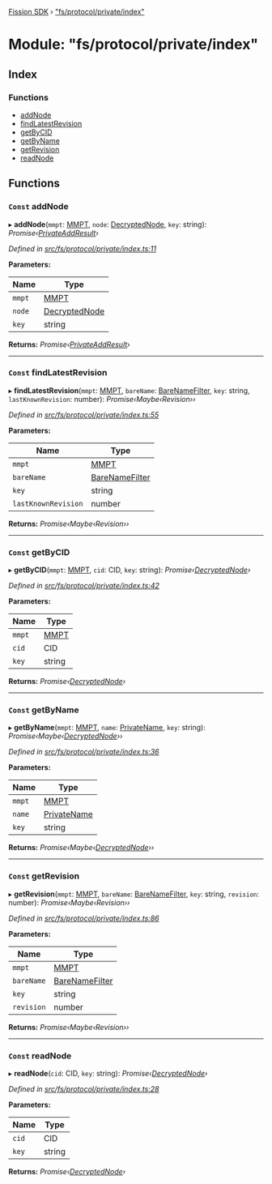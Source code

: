 [Fission SDK](../README.md) › ["fs/protocol/private/index"](_fs_protocol_private_index_.md)

# Module: "fs/protocol/private/index"

## Index

### Functions

* [addNode](_fs_protocol_private_index_.md#const-addnode)
* [findLatestRevision](_fs_protocol_private_index_.md#const-findlatestrevision)
* [getByCID](_fs_protocol_private_index_.md#const-getbycid)
* [getByName](_fs_protocol_private_index_.md#const-getbyname)
* [getRevision](_fs_protocol_private_index_.md#const-getrevision)
* [readNode](_fs_protocol_private_index_.md#const-readnode)

## Functions

### `Const` addNode

▸ **addNode**(`mmpt`: [MMPT](../classes/_fs_protocol_private_mmpt_.mmpt.md), `node`: [DecryptedNode](_fs_protocol_private_types_.md#decryptednode), `key`: string): *Promise‹[PrivateAddResult](_fs_protocol_private_types_.md#privateaddresult)›*

*Defined in [src/fs/protocol/private/index.ts:11](https://github.com/fission-suite/webnative/blob/693f51f/src/fs/protocol/private/index.ts#L11)*

**Parameters:**

Name | Type |
------ | ------ |
`mmpt` | [MMPT](../classes/_fs_protocol_private_mmpt_.mmpt.md) |
`node` | [DecryptedNode](_fs_protocol_private_types_.md#decryptednode) |
`key` | string |

**Returns:** *Promise‹[PrivateAddResult](_fs_protocol_private_types_.md#privateaddresult)›*

___

### `Const` findLatestRevision

▸ **findLatestRevision**(`mmpt`: [MMPT](../classes/_fs_protocol_private_mmpt_.mmpt.md), `bareName`: [BareNameFilter](_fs_protocol_private_namefilter_.md#barenamefilter), `key`: string, `lastKnownRevision`: number): *Promise‹Maybe‹Revision››*

*Defined in [src/fs/protocol/private/index.ts:55](https://github.com/fission-suite/webnative/blob/693f51f/src/fs/protocol/private/index.ts#L55)*

**Parameters:**

Name | Type |
------ | ------ |
`mmpt` | [MMPT](../classes/_fs_protocol_private_mmpt_.mmpt.md) |
`bareName` | [BareNameFilter](_fs_protocol_private_namefilter_.md#barenamefilter) |
`key` | string |
`lastKnownRevision` | number |

**Returns:** *Promise‹Maybe‹Revision››*

___

### `Const` getByCID

▸ **getByCID**(`mmpt`: [MMPT](../classes/_fs_protocol_private_mmpt_.mmpt.md), `cid`: CID, `key`: string): *Promise‹[DecryptedNode](_fs_protocol_private_types_.md#decryptednode)›*

*Defined in [src/fs/protocol/private/index.ts:42](https://github.com/fission-suite/webnative/blob/693f51f/src/fs/protocol/private/index.ts#L42)*

**Parameters:**

Name | Type |
------ | ------ |
`mmpt` | [MMPT](../classes/_fs_protocol_private_mmpt_.mmpt.md) |
`cid` | CID |
`key` | string |

**Returns:** *Promise‹[DecryptedNode](_fs_protocol_private_types_.md#decryptednode)›*

___

### `Const` getByName

▸ **getByName**(`mmpt`: [MMPT](../classes/_fs_protocol_private_mmpt_.mmpt.md), `name`: [PrivateName](_fs_protocol_private_namefilter_.md#privatename), `key`: string): *Promise‹Maybe‹[DecryptedNode](_fs_protocol_private_types_.md#decryptednode)››*

*Defined in [src/fs/protocol/private/index.ts:36](https://github.com/fission-suite/webnative/blob/693f51f/src/fs/protocol/private/index.ts#L36)*

**Parameters:**

Name | Type |
------ | ------ |
`mmpt` | [MMPT](../classes/_fs_protocol_private_mmpt_.mmpt.md) |
`name` | [PrivateName](_fs_protocol_private_namefilter_.md#privatename) |
`key` | string |

**Returns:** *Promise‹Maybe‹[DecryptedNode](_fs_protocol_private_types_.md#decryptednode)››*

___

### `Const` getRevision

▸ **getRevision**(`mmpt`: [MMPT](../classes/_fs_protocol_private_mmpt_.mmpt.md), `bareName`: [BareNameFilter](_fs_protocol_private_namefilter_.md#barenamefilter), `key`: string, `revision`: number): *Promise‹Maybe‹Revision››*

*Defined in [src/fs/protocol/private/index.ts:86](https://github.com/fission-suite/webnative/blob/693f51f/src/fs/protocol/private/index.ts#L86)*

**Parameters:**

Name | Type |
------ | ------ |
`mmpt` | [MMPT](../classes/_fs_protocol_private_mmpt_.mmpt.md) |
`bareName` | [BareNameFilter](_fs_protocol_private_namefilter_.md#barenamefilter) |
`key` | string |
`revision` | number |

**Returns:** *Promise‹Maybe‹Revision››*

___

### `Const` readNode

▸ **readNode**(`cid`: CID, `key`: string): *Promise‹[DecryptedNode](_fs_protocol_private_types_.md#decryptednode)›*

*Defined in [src/fs/protocol/private/index.ts:28](https://github.com/fission-suite/webnative/blob/693f51f/src/fs/protocol/private/index.ts#L28)*

**Parameters:**

Name | Type |
------ | ------ |
`cid` | CID |
`key` | string |

**Returns:** *Promise‹[DecryptedNode](_fs_protocol_private_types_.md#decryptednode)›*
